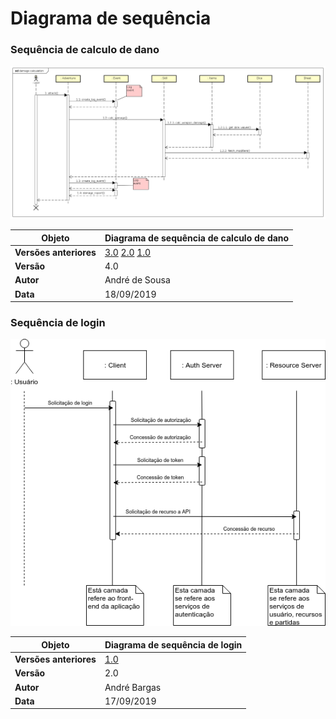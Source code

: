 # Diagrama de sequência

### Sequência de calculo de dano

![uc_fichas_v3](../img/diag-sequencia/sd_damage_calculus_v4.png)

| **Objeto** | **Diagrama de sequência de calculo de dano** |
|--|--|
| **Versões anteriores** | [3.0](../img/diag-sequencia/sd_damage_calculus_v3.png) [2.0](../img/diag-sequencia/sd_damage_calculus_v2.png) [1.0](../img/diag-sequencia/sd_damage_calculus_v1.png) |
|**Versão**| 4.0 |
| **Autor** | André de Sousa |
| **Data** | 18/09/2019 |


### Sequência de login

![uc_fichas_v3](../img/diag-sequencia/sd_login_v2.png)

| **Objeto** | **Diagrama de sequência de login** |
|--|--|
| **Versões anteriores** | [1.0](../img/diag-sequencia/sd_login_v1.png) |
|**Versão**| 2.0 |
| **Autor** | André Bargas |
| **Data** | 17/09/2019 |
